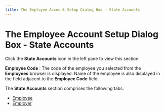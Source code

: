 ```yaml
---
title: The Employee Account Setup Dialog Box - State Accounts
---
```


# The Employee Account Setup Dialog Box - State Accounts


Click the **State Accounts** icon in the left pane to view this section.


**Employee Code**
: The code of the employee you selected from the **Employees** browser is displayed. Name of the employee is also displayed in the field adjacent to the **Employee Code** field.


The **State Accounts** section comprises the following tabs:

- [Employee]({{site.prl_baseurl}}/misc/state_accounts_employee_1sup.html)
- [Employer]({{site.prl_baseurl}}/misc/state_accounts_employer_1_sup.html)

